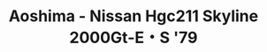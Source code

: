 ---
layout: product
title: "Aoshima - Nissan Hgc211 Skyline 2000Gt-E・S '79"
price: "TBA" 
desc: "N/A"
img_path: "/assets/img/AO54215.webp"
brand: "N/A"
available: false
special_offer: false
new: false
soon: false
cat: "010000"
subcat: "013700"
subsubcat: "0N/A"
sifra: "AO54215"
popular: false
spec: false
---